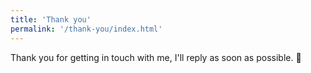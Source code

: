 ```yaml
---
title: 'Thank you'
permalink: '/thank-you/index.html'
---
```


Thank you for getting in touch with me, I'll reply as soon as possible. 🙂
